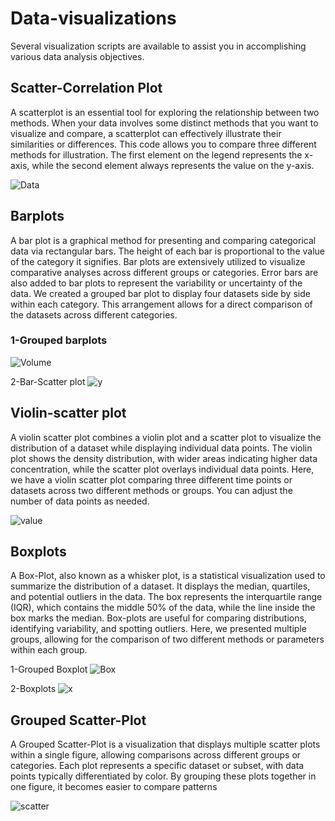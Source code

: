 # Data-visualizations
Several visualization scripts are available to assist you in accomplishing various data analysis objectives.

## Scatter-Correlation Plot
A scatterplot is an essential tool for exploring the relationship between two methods. When your data involves some distinct methods that you want to visualize and compare, a scatterplot can effectively illustrate their similarities or differences. This code allows you to compare three different methods for illustration. The first element on the legend represents the x-axis, while the second element always represents the value on the y-axis.

![Data](https://github.com/user-attachments/assets/7243e195-e2de-4312-aee0-d61a7ac9e3f0)

## Barplots
A bar plot is a graphical method for presenting and comparing categorical data via rectangular bars. The height of each bar is proportional to the value of the category it signifies. Bar plots are extensively utilized to visualize comparative analyses across different groups or categories. Error bars are also added to bar plots to represent the variability or uncertainty of the data. We created a grouped bar plot to display four datasets side by side within each category. This arrangement allows for a direct comparison of the datasets across different categories.

### 1-Grouped barplots
![Volume](https://github.com/user-attachments/assets/34f36814-93ba-48a0-860f-f2d0bdbd3d46)

2-Bar-Scatter plot
![y](https://github.com/user-attachments/assets/33d9e0aa-aba9-4d9f-9655-1c8146efc060)

## Violin-scatter plot
A violin scatter plot combines a violin plot and a scatter plot to visualize the distribution of a dataset while displaying individual data points. The violin plot shows the density distribution, with wider areas indicating higher data concentration, while the scatter plot overlays individual data points. Here, we have a violin scatter plot comparing three different time points or datasets across two different methods or groups. You can adjust the number of data points as needed.

![value](https://github.com/user-attachments/assets/25df1135-d282-4736-aa46-fbe12f2109b9)

## Boxplots
A Box-Plot, also known as a whisker plot, is a statistical visualization used to summarize the distribution of a dataset. It displays the median, quartiles, and potential outliers in the data. The box represents the interquartile range (IQR), which contains the middle 50% of the data, while the line inside the box marks the median. Box-plots are useful for comparing distributions, identifying variability, and spotting outliers. Here, we presented multiple groups, allowing for the comparison of two different methods or parameters within each group.

1-Grouped Boxplot
![Box](https://github.com/user-attachments/assets/305b473b-2b63-47d0-8dee-8bf3fe231611)

2-Boxplots
![x](https://github.com/user-attachments/assets/da0f2388-689f-411e-a0fe-6473025ed9d8)

## Grouped Scatter-Plot
A Grouped Scatter-Plot is a visualization that displays multiple scatter plots within a single figure, allowing comparisons across different groups or categories. Each plot represents a specific dataset or subset, with data points typically differentiated by color. By grouping these plots together in one figure, it becomes easier to compare patterns

![scatter](https://github.com/user-attachments/assets/c52a590b-cdeb-41b7-ad48-06e6f4a93095)
